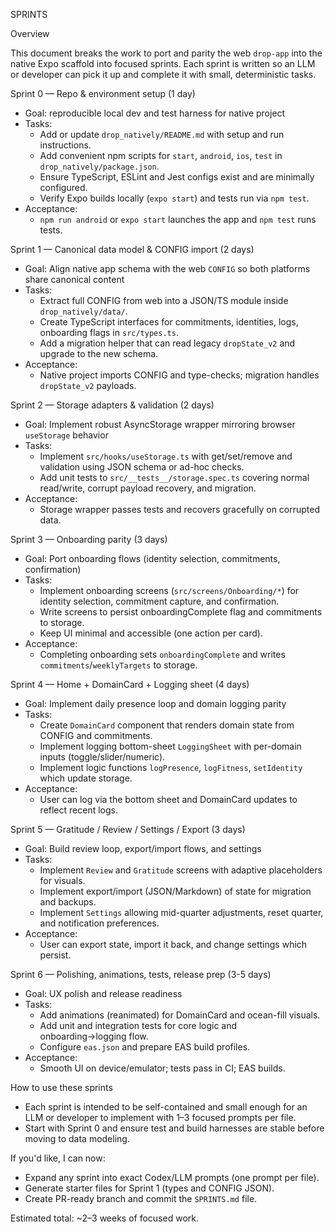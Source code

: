 SPRINTS

Overview

This document breaks the work to port and parity the web `drop-app` into the native Expo scaffold into focused sprints. Each sprint is written so an LLM or developer can pick it up and complete it with small, deterministic tasks.

Sprint 0 — Repo & environment setup (1 day)
- Goal: reproducible local dev and test harness for native project
- Tasks:
  - Add or update `drop_natively/README.md` with setup and run instructions.
  - Add convenient npm scripts for `start`, `android`, `ios`, `test` in `drop_natively/package.json`.
  - Ensure TypeScript, ESLint and Jest configs exist and are minimally configured.
  - Verify Expo builds locally (`expo start`) and tests run via `npm test`.
- Acceptance:
  - `npm run android` or `expo start` launches the app and `npm test` runs tests.

Sprint 1 — Canonical data model & CONFIG import (2 days)
- Goal: Align native app schema with the web `CONFIG` so both platforms share canonical content
- Tasks:
  - Extract full CONFIG from web into a JSON/TS module inside `drop_natively/data/`.
  - Create TypeScript interfaces for commitments, identities, logs, onboarding flags in `src/types.ts`.
  - Add a migration helper that can read legacy `dropState_v2` and upgrade to the new schema.
- Acceptance:
  - Native project imports CONFIG and type-checks; migration handles `dropState_v2` payloads.

Sprint 2 — Storage adapters & validation (2 days)
- Goal: Implement robust AsyncStorage wrapper mirroring browser `useStorage` behavior
- Tasks:
  - Implement `src/hooks/useStorage.ts` with get/set/remove and validation using JSON schema or ad-hoc checks.
  - Add unit tests to `src/__tests__/storage.spec.ts` covering normal read/write, corrupt payload recovery, and migration.
- Acceptance:
  - Storage wrapper passes tests and recovers gracefully on corrupted data.

Sprint 3 — Onboarding parity (3 days)
- Goal: Port onboarding flows (identity selection, commitments, confirmation)
- Tasks:
  - Implement onboarding screens (`src/screens/Onboarding/*`) for identity selection, commitment capture, and confirmation.
  - Write screens to persist onboardingComplete flag and commitments to storage.
  - Keep UI minimal and accessible (one action per card).
- Acceptance:
  - Completing onboarding sets `onboardingComplete` and writes `commitments`/`weeklyTargets` to storage.

Sprint 4 — Home + DomainCard + Logging sheet (4 days)
- Goal: Implement daily presence loop and domain logging parity
- Tasks:
  - Create `DomainCard` component that renders domain state from CONFIG and commitments.
  - Implement logging bottom-sheet `LoggingSheet` with per-domain inputs (toggle/slider/numeric).
  - Implement logic functions `logPresence`, `logFitness`, `setIdentity` which update storage.
- Acceptance:
  - User can log via the bottom sheet and DomainCard updates to reflect recent logs.

Sprint 5 — Gratitude / Review / Settings / Export (3 days)
- Goal: Build review loop, export/import flows, and settings
- Tasks:
  - Implement `Review` and `Gratitude` screens with adaptive placeholders for visuals.
  - Implement export/import (JSON/Markdown) of state for migration and backups.
  - Implement `Settings` allowing mid-quarter adjustments, reset quarter, and notification preferences.
- Acceptance:
  - User can export state, import it back, and change settings which persist.

Sprint 6 — Polishing, animations, tests, release prep (3-5 days)
- Goal: UX polish and release readiness
- Tasks:
  - Add animations (reanimated) for DomainCard and ocean-fill visuals.
  - Add unit and integration tests for core logic and onboarding→logging flow.
  - Configure `eas.json` and prepare EAS build profiles.
- Acceptance:
  - Smooth UI on device/emulator; tests pass in CI; EAS builds.

How to use these sprints
- Each sprint is intended to be self-contained and small enough for an LLM or developer to implement with 1–3 focused prompts per file.
- Start with Sprint 0 and ensure test and build harnesses are stable before moving to data modeling.

If you'd like, I can now:
- Expand any sprint into exact Codex/LLM prompts (one prompt per file).
- Generate starter files for Sprint 1 (types and CONFIG JSON).
- Create PR-ready branch and commit the `SPRINTS.md` file.

Estimated total: ~2–3 weeks of focused work.
